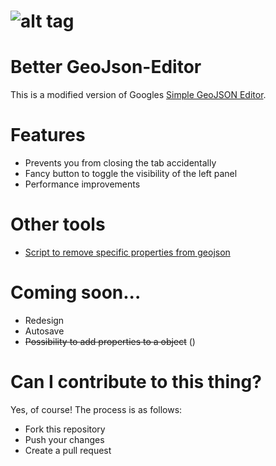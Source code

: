 ![alt tag](https://raw.github.com/tomscholz/geojson-editor/master/images/logo.gif)
===========
# Better GeoJson-Editor
This is a modified version of Googles [Simple GeoJSON Editor](https://google-developers.appspot.com/maps/documentation/utils/geojson/).

# Features
+ Prevents you from closing the tab accidentally
+ Fancy button to toggle the visibility of the left panel
+ Performance improvements

# Other tools
+ [Script to remove specific properties from geojson](https://gist.github.com/tomscholz/defaa75b7bcb3f2b21b5f047acdd8f77)

# Coming soon...
+ Redesign
+ Autosave
+ ~~Possibility to add properties to a object~~ ()

# Can I contribute to this thing?
Yes, of course! The process is as follows:

+ Fork this repository
+ Push your changes
+ Create a pull request
